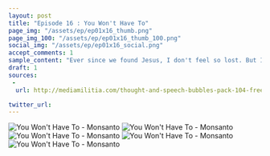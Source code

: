 ```yaml
---
layout: post
title: "Episode 16 : You Won't Have To"
page_img: "/assets/ep/ep01x16_thumb.png"
page_img_100: "/assets/ep/ep01x16_thumb_100.png"
social_img: "/assets/ep/ep01x16_social.png"
accept_comments: 1
sample_content: "Ever since we found Jesus, I don't feel so lost. But I think I still should."
draft: 1
sources: 
 - 
  url: http://mediamilitia.com/thought-and-speech-bubbles-pack-104-free-vectors-and-images/

twitter_url: 
---
```



<div style="margin-left: auto; margin-right: auto; width: 600px;">
  <img src="/assets/ep/ep01x16_01.png" alt="You Won't Have To - Monsanto" />
  <img src="/assets/ep/ep01x16_02.png" alt="You Won't Have To - Monsanto" />
  <img src="/assets/ep/ep01x16_03.png" alt="You Won't Have To - Monsanto" />
  <img src="/assets/ep/ep01x16_04.png" alt="You Won't Have To - Monsanto" />
  <img src="/assets/ep/ep01x16_05.png" alt="You Won't Have To - Monsanto" />
</div>

<div style="display: none">
  Script:

  Robin: Are you saying you want us to fight Islam?
  Jesus: I'm saying that when the time comes... You won't have to.
  Robin: Ever since we found Jesus, I don't feel so lost. But I think I still should.
  Batman: Where are we going?
  Jesus: Memes are the informational equivalent of genes. The rules of genes apply to memes.
  Jesus: If you want to manipulate memes, you can learn a lot from the people who manipulate genes.
  [GUNSHOT POCKED SIGN: Now Entering Monsanto Country]
  Jesus: But it won't be easy getting in...
</div>

